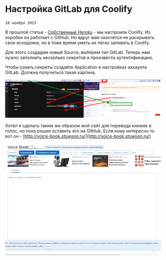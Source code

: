 <!--
{
  "draft": false,
  "tags": ["Программирование"]
}
-->

# Настройка GitLab для Coolify

```blogEnginePageDate
18 ноября 2023
```

В прошлой статье - [Собственный Heroku](../СобственныйHeroku/index.html) - мы настроили Coolify. Из коробки он работает с GitHub.
Но вдруг вам захочется не раскрывать свои исходники, но в тоже время уметь их легко заливать в Coolify.

Для этого создадим новый Source, выберем тип GitLab. Теперь нам нужно заполнить несколько секретов и произвести
аутентификацию.

Чтобы узнать секреты создайте Application в настройках аккаунта GitLab. Должна получиться такая картина.

![img.png](img.png)

Хотел я сделать таким же образом мой сайт для перевода книжек в голос, но пока решил оставить его на GitHub. Если кому
интересно то вот он - [http://voice-book.stswoon.ru/](http://voice-book.stswoon.ru/)

![img_1.png](img_1.png)